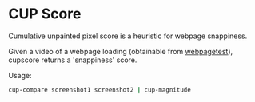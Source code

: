 CUP Score
=========

Cumulative unpainted pixel score is a heuristic for webpage snappiness.

Given a video of a webpage loading (obtainable from [webpagetest](https://www.webpagetest.org/video/)), cupscore returns a 'snappiness' score.

Usage:
```sh
cup-compare screenshot1 screenshot2 | cup-magnitude
```
